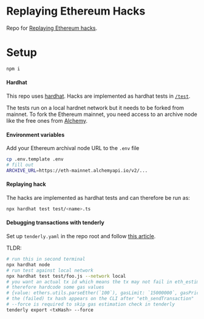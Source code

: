 # Replaying Ethereum Hacks

Repo for [Replaying Ethereum hacks](https://cmichel.io/replaying-ethereum-hacks-introduction/).

# Setup

```bash
npm i
```

#### Hardhat

This repo uses [hardhat](https://hardhat.org/).
Hacks are implemented as hardhat tests in [`/test`](./test).

The tests run on a local hardnet network but it needs to be forked from mainnet.
To fork the Ethereum mainnet, you need access to an archive node like the free ones from [Alchemy](https://alchemyapi.io/).

#### Environment variables

Add your Ethereum archival node URL to the `.env` file

```bash
cp .env.template .env
# fill out
ARCHIVE_URL=https://eth-mainnet.alchemyapi.io/v2/...
```

#### Replaying hack

The hacks are implemented as hardhat tests and can therefore be run as:

```bash
npx hardhat test test/<name>.ts
```

#### Debugging transactions with tenderly

Set up `tenderly.yaml` in the repo root and follow [this article](http://blog.tenderly.co/level-up-your-smart-contract-productivity-using-hardhat-and-tenderly/).

TLDR:

```bash
# run this in second terminal
npx hardhat node
# run test against local network
npx hardhat test test/foo.js --network local
# you want an actual tx id which means the tx may not fail in eth_estimateGas already
# therefore hardcode some gas values
# {value: ethers.utils.parseEther(`100`), gasLimit: `15000000`, gasPrice: ethers.utils.parseUnits(`200`, 9) }
# the (failed) tx hash appears on the CLI after "eth_sendTransaction"
# --force is required to skip gas estimation check in tenderly
tenderly export <txHash> --force
```